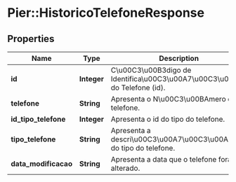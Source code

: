 # Pier::HistoricoTelefoneResponse

## Properties
Name | Type | Description | Notes
------------ | ------------- | ------------- | -------------
**id** | **Integer** | C\u00C3\u00B3digo de Identifica\u00C3\u00A7\u00C3\u00A3o do Telefone (id). | [optional] 
**telefone** | **String** | Apresenta o N\u00C3\u00BAmero do telefone. | [optional] 
**id_tipo_telefone** | **Integer** | Apresenta o id do tipo do telefone. | [optional] 
**tipo_telefone** | **String** | Apresenta a descri\u00C3\u00A7\u00C3\u00A3o do tipo do telefone. | [optional] 
**data_modificacao** | **String** | Apresenta a data que o telefone fora alterado. | [optional] 


